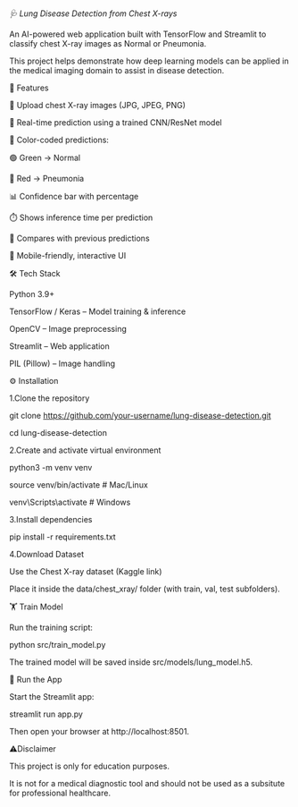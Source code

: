 *🩺 Lung Disease Detection from Chest X-rays*

An AI-powered web application built with TensorFlow and Streamlit to classify chest X-ray images as Normal or Pneumonia.

This project helps demonstrate how deep learning models can be applied in the medical imaging domain to assist in disease detection.



🚀 Features

📂 Upload chest X-ray images (JPG, JPEG, PNG)

🔎 Real-time prediction using a trained CNN/ResNet model

🎨 Color-coded predictions:

🟢 Green → Normal

🔴 Red → Pneumonia

📊 Confidence bar with percentage

⏱️ Shows inference time per prediction

🔄 Compares with previous predictions

📱 Mobile-friendly, interactive UI



🛠️ Tech Stack

Python 3.9+

TensorFlow / Keras – Model training & inference

OpenCV – Image preprocessing

Streamlit – Web application

PIL (Pillow) – Image handling



⚙️ Installation

1.Clone the repository

git clone https://github.com/your-username/lung-disease-detection.git

cd lung-disease-detection

2.Create and activate virtual environment

python3 -m venv venv

source venv/bin/activate   # Mac/Linux

venv\Scripts\activate      # Windows

3.Install dependencies

pip install -r requirements.txt

4.Download Dataset

Use the Chest X-ray dataset (Kaggle link)

Place it inside the data/chest_xray/ folder (with train, val, test subfolders).

🏋️ Train Model

Run the training script:

python src/train_model.py

The trained model will be saved inside src/models/lung_model.h5.

🔮 Run the App

Start the Streamlit app:

streamlit run app.py

Then open your browser at http://localhost:8501.

⚠️Disclaimer

This project is only for education purposes.

It is not for a medical diagnostic tool and should not be used as a subsitute for professional healthcare.
